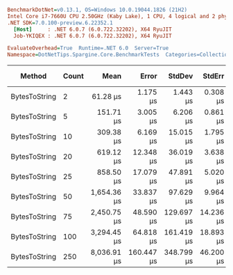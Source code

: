 ``` ini

BenchmarkDotNet=v0.13.1, OS=Windows 10.0.19044.1826 (21H2)
Intel Core i7-7660U CPU 2.50GHz (Kaby Lake), 1 CPU, 4 logical and 2 physical cores
.NET SDK=7.0.100-preview.6.22352.1
  [Host]     : .NET 6.0.7 (6.0.722.32202), X64 RyuJIT
  Job-YKIQEX : .NET 6.0.7 (6.0.722.32202), X64 RyuJIT

EvaluateOverhead=True  Runtime=.NET 6.0  Server=True  
Namespace=DotNetTips.Spargine.Core.BenchmarkTests  Categories=Collections,Strings  

```
|        Method | Count |        Mean |      Error |     StdDev |    StdErr |      Median |         Min |          Q1 |          Q3 |         Max |     Op/s | CI99.9% Margin | Iterations | Kurtosis | MValue | Skewness | Rank | LogicalGroup | Baseline |    Gen 0 | Code Size |    Gen 1 |   Gen 2 | Allocated |
|-------------- |------ |------------:|-----------:|-----------:|----------:|------------:|------------:|------------:|------------:|------------:|---------:|---------------:|-----------:|---------:|-------:|---------:|-----:|------------- |--------- |---------:|----------:|---------:|--------:|----------:|
| BytesToString |     2 |    61.28 μs |   1.175 μs |   1.443 μs |  0.308 μs |    60.69 μs |    59.47 μs |    60.02 μs |    62.53 μs |    63.96 μs | 16,319.8 |       1.175 μs |      22.00 |    1.693 |  2.000 |   0.4571 |    1 |            * |       No |   9.9487 |      1 KB |   0.3052 |       - |     89 KB |
| BytesToString |     5 |   151.71 μs |   3.005 μs |   6.206 μs |  0.861 μs |   149.87 μs |   143.82 μs |   147.22 μs |   154.83 μs |   168.53 μs |  6,591.5 |       3.005 μs |      52.00 |    3.189 |  2.105 |   1.0071 |    2 |            * |       No |  23.9258 |      1 KB |   1.7090 |       - |    212 KB |
| BytesToString |    10 |   309.38 μs |   6.169 μs |  15.015 μs |  1.795 μs |   306.87 μs |   283.08 μs |   297.78 μs |   319.41 μs |   348.87 μs |  3,232.2 |       6.169 μs |      70.00 |    2.766 |  2.000 |   0.7234 |    3 |            * |       No |  48.8281 |      1 KB |   5.8594 |       - |    408 KB |
| BytesToString |    20 |   619.12 μs |  12.348 μs |  36.019 μs |  3.638 μs |   605.13 μs |   569.51 μs |   592.31 μs |   638.89 μs |   712.71 μs |  1,615.2 |      12.348 μs |      98.00 |    2.761 |  2.136 |   0.9559 |    4 |            * |       No |  92.7734 |      1 KB |  17.5781 |       - |    815 KB |
| BytesToString |    25 |   858.50 μs |  17.079 μs |  47.891 μs |  5.020 μs |   850.23 μs |   767.63 μs |   819.25 μs |   894.40 μs |   994.80 μs |  1,164.8 |      17.079 μs |      91.00 |    2.460 |  2.080 |   0.4682 |    5 |            * |       No | 108.3984 |      1 KB |  22.4609 |  9.7656 |  1,011 KB |
| BytesToString |    50 | 1,654.36 μs |  33.837 μs |  97.629 μs |  9.964 μs | 1,627.66 μs | 1,477.85 μs | 1,581.99 μs | 1,706.38 μs | 1,902.07 μs |    604.5 |      33.837 μs |      96.00 |    2.738 |  2.148 |   0.7593 |    6 |            * |       No | 214.8438 |      1 KB |  46.8750 | 19.5313 |  2,005 KB |
| BytesToString |    75 | 2,450.75 μs |  48.590 μs | 129.697 μs | 14.236 μs | 2,432.83 μs | 2,210.69 μs | 2,356.85 μs | 2,533.09 μs | 2,758.45 μs |    408.0 |      48.590 μs |      83.00 |    2.503 |  2.000 |   0.4106 |    7 |            * |       No | 312.5000 |      1 KB |  93.7500 | 27.3438 |  3,015 KB |
| BytesToString |   100 | 3,294.45 μs |  64.818 μs | 161.419 μs | 18.893 μs | 3,272.21 μs | 3,034.37 μs | 3,184.26 μs | 3,379.38 μs | 3,740.52 μs |    303.5 |      64.818 μs |      73.00 |    2.945 |  2.000 |   0.7271 |    8 |            * |       No | 429.6875 |      1 KB | 136.7188 | 39.0625 |  4,009 KB |
| BytesToString |   250 | 8,036.91 μs | 160.447 μs | 348.799 μs | 46.200 μs | 7,922.96 μs | 7,565.42 μs | 7,794.80 μs | 8,272.38 μs | 8,934.50 μs |    124.4 |     160.447 μs |      57.00 |    2.567 |  2.649 |   0.8131 |    9 |            * |       No | 406.2500 |      1 KB | 187.5000 | 78.1250 | 10,006 KB |
